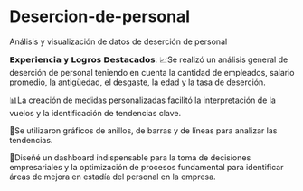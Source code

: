 # Desercion-de-personal
Análisis y visualización de datos de deserción de personal

𝗘𝘅𝗽𝗲𝗿𝗶𝗲𝗻𝗰𝗶𝗮 𝘆 𝗟𝗼𝗴𝗿𝗼𝘀 𝗗𝗲𝘀𝘁𝗮𝗰𝗮𝗱𝗼𝘀:⁣
📈Se realizó un análisis general de deserción de personal teniendo en cuenta la cantidad de empleados, salario promedio, la antigüedad, el desgaste, la edad y la tasa de deserción.

📊⁣⁣⁣La creación de medidas personalizadas facilitó la interpretación de la vuelos y la identificación de tendencias clave. 

🦄Se utilizaron gráficos de anillos, de barras y de líneas para analizar las tendencias.

⁣🔎Diseñé un dashboard indispensable para la toma de decisiones empresariales y la optimización de procesos fundamental para identificar áreas de mejora en estadía del personal en la empresa.⁣
